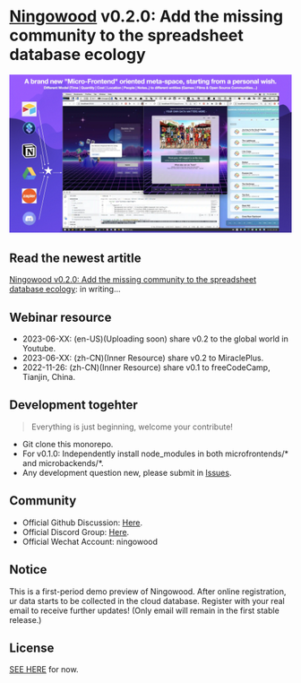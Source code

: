# [Ningowood](http://ningowood) v0.2.0: Add the missing community to the spreadsheet database ecology

![](./public/static/showcase-20221126.webp)

## Read the newest artitle

[Ningowood v0.2.0: Add the missing community to the spreadsheet database ecology](./blogs/2023-0618-ningowood-v0_2.md): in writing...

## Webinar resource

* 2023-06-XX: (en-US)(Uploading soon) share v0.2 to the global world in Youtube.
* 2023-06-XX: (zh-CN)(Inner Resource) share v0.2 to MiraclePlus.
* 2022-11-26: (zh-CN)(Inner Resource) share v0.1 to freeCodeCamp, Tianjin, China.

## Development togehter

> Everything is just beginning, welcome your contribute!

* Git clone this monorepo.
* For v0.1.0: Independently install node_modules in both microfrontends/* and microbackends/*.
* Any development question new, please submit in [Issues](https://github.com/ningowood/ningowood/issues).

## Community

* Official Github Discussion: [Here](https://github.com/ningowood/ningowood/discussions).
* Official Discord Group: [Here](https://discord.gg/YeZQ8fegmq).
* Official Wechat Account: ningowood

## Notice

This is a first-period demo preview of Ningowood. After online registration, ur data starts to be collected in the cloud database. Register with your real email to receive further updates! (Only email will remain in the first stable release.)

## License

[SEE HERE](./LICENSE) for now.
